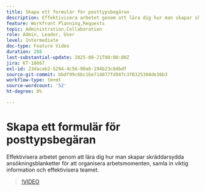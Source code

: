 ```yaml
---
title: Skapa ett formulär för posttypsbegäran
description: Effektivisera arbetet genom att lära dig hur man skapar skräddarsydda ansökningsblanketter för att organisera arbetsmomenten, samla in viktig information och effektivisera teamet.
feature: Workfront Planning,Requests
topic: Administration,Collaboration
role: Admin, Leader, User
level: Intermediate
doc-type: Feature Video
duration: 288
last-substantial-update: 2025-08-21T00:00:00Z
jira: KT-18667
exl-id: 23dacab2-5294-4c56-90a6-194b23c0dbdf
source-git-commit: bbdf99c6bc1be714077fd94fc3f8325394de36b3
workflow-type: tm+mt
source-wordcount: '52'
ht-degree: 0%

---
```


# Skapa ett formulär för posttypsbegäran

Effektivisera arbetet genom att lära dig hur man skapar skräddarsydda ansökningsblanketter för att organisera arbetsmomenten, samla in viktig information och effektivisera teamet.

>[!VIDEO](https://video.tv.adobe.com/v/3471080/?learn=on&enablevpops=1)
